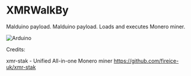 # XMRWalkBy

Malduino payload. Malduino payload. Loads and executes Monero miner.

![Arduino](https://github.com/mrpnkt/XMRWalkBy/raw/master/xmr_malduino.jpg "Arduino Genuino Micro")


Credits: 

xmr-stak - Unified All-in-one Monero miner
https://github.com/fireice-uk/xmr-stak

